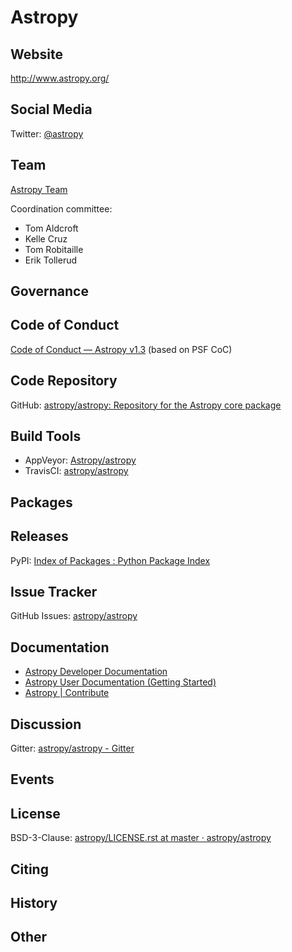 # Astropy

## Website

<http://www.astropy.org/>

## Social Media

Twitter: [@astropy](https://twitter.com/astropy)

## Team

[Astropy Team](http://www.astropy.org/team.html)

Coordination committee:

* Tom Aldcroft
* Kelle Cruz
* Tom Robitaille
* Erik Tollerud

## Governance


## Code of Conduct

[Code of Conduct — Astropy v1.3](http://docs.astropy.org/en/stable/overview.html#community)
(based on PSF CoC)


## Code Repository

GitHub: [astropy/astropy: Repository for the Astropy core package](https://github.com/astropy/astropy)

## Build Tools

* AppVeyor: [Astropy/astropy](https://ci.appveyor.com/project/Astropy/astropy/branch/master)
* TravisCI: [astropy/astropy](https://travis-ci.org/astropy/astropy)

## Packages

## Releases

PyPI: [Index of Packages : Python Package Index](https://pypi.python.org/pypi/astropy)

## Issue Tracker

GitHub Issues: [astropy/astropy](https://github.com/astropy/astropy/issues)

## Documentation

* [Astropy Developer Documentation](http://docs.astropy.org/en/latest/#developer-documentation)
* [Astropy User Documentation (Getting Started)](http://docs.astropy.org/en/stable/getting_started.html)
* [Astropy | Contribute](http://www.astropy.org/contribute.html)

## Discussion

Gitter: [astropy/astropy - Gitter](https://gitter.im/astropy/astropy)

## Events

## License

BSD-3-Clause: [astropy/LICENSE.rst at master · astropy/astropy](https://github.com/astropy/astropy/blob/master/licenses/LICENSE.rst)

## Citing

## History

## Other
